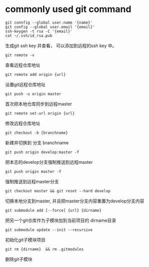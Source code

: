 
# commonly used git command
	git connfig --global user.name '{name}'
	git config --global user.email '{email}'
	ssh-keygen -t rsa -C '{email}'
	cat ~/.ssh/id_rsa.pub

生成git ssh key 并查看， 可以添加到远程的ssh key 中。


	git remote -v 
查看远程仓库地址

	git remote add origin {url}  
设置git远程仓库地址

	git push -u origin master 
首次把本地仓库同步到远程master

	git remote set-url origin {url} 
修改远程仓库地址

	git checkout -b {branchname} 
新建并切换到 分支 branchname

	git push origin develop:master -f 
把本志的develop分支强制推送到远程master

	git push origin master -f 
强制推送到远程master分支

	git checkout master && git reset --hard develop 
切换本地分支到master, 并且把master分支内容重置为develop分支内容

	git submodule add [--force] {url} {dirname} 
把另一个git仓库作为子模块加到当前项目的 dirname目录 

	git submodule update --init --recursive
初始化git子模块项目

	git rm {dirname}  && rm .gitmodules
删除git子模块

